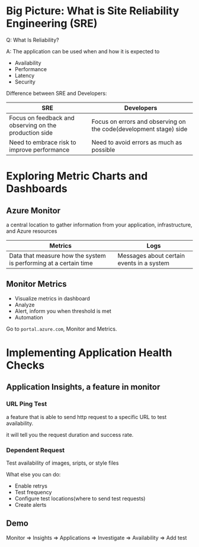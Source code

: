 # Big Picture: What is Site Reliability Engineering (SRE)
Q: What Is Reliability?

A: The application can be used when and how it is expected to

- Availability
- Performance
- Latency
- Security

Difference between SRE and Developers:

|SRE|Developers|
|-|-|
|Focus on feedback and observing on the production side|Focus on errors and observing on the code(development stage) side|
|Need to embrace risk to improve performance|Need to avoid errors as much as possible|

# Exploring Metric Charts and Dashboards

## Azure Monitor
a central location to gather information from your application, infrastructure, and Azure resources

|Metrics|Logs|
|-|-|
|Data that measure how the system is performing at a certain time|Messages about certain events in a system|

## Monitor Metrics
- Visualize metrics in dashboard
- Analyze
- Alert, inform you when threshold is met
- Automation

Go to `portal.azure.com`, Monitor and Metrics.

# Implementing Application Health Checks

## Application Insights, a feature in monitor 

### URL Ping Test
a feature that is able to send http request to a specific URL to test availability.

it will tell you the request duration and success rate.

### Dependent Request
Test availability of images, sripts, or style files

What else you can do:
- Enable retrys
- Test frequency
- Configure test locations(where to send test requests)
- Create alerts

## Demo
Monitor => Insights => Applications => Investigate => Availability => Add test